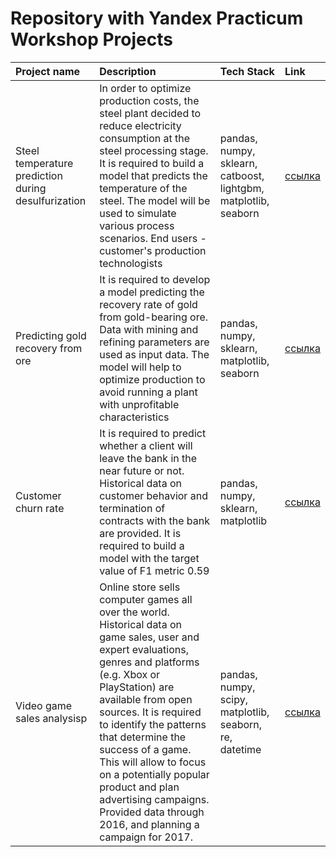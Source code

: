 # Repository with Yandex Practicum Workshop Projects


|Project name|Description|Tech Stack|Link|
|:---------------|:---------------|:-----|:----|
|Steel temperature prediction during desulfurization|In order to optimize production costs, the steel plant decided to reduce electricity consumption at the steel processing stage. It is required to build a model that predicts the temperature of the steel. The model will be used to simulate various process scenarios. End users - customer's production technologists|pandas, numpy, sklearn, catboost, lightgbm, matplotlib, seaborn|[ссылка](https://github.com/SemyonOvchinnikov/yandex_practicum_projects/tree/main/desulfurization_steel_temperature_prediction)|
|Predicting gold recovery from ore|It is required to develop a model predicting the recovery rate of gold from gold-bearing ore. Data with mining and refining parameters are used as input data. The model will help to optimize production to avoid running a plant with unprofitable characteristics|pandas, numpy, sklearn, matplotlib, seaborn|[ссылка](https://github.com/SemyonOvchinnikov/yandex_practicum_projects/tree/main/gold_recovery_prediction)|
|Customer churn rate|It is required to predict whether a client will leave the bank in the near future or not. Historical data on customer behavior and termination of contracts with the bank are provided. It is required to build a model with the target value of F1 metric 0.59|pandas, numpy, sklearn, matplotlib|[ссылка](https://github.com/SemyonOvchinnikov/yandex_practicum_projects/tree/main/churn_rate_prediction)|
|Video game sales analysisр|Online store sells computer games all over the world. Historical data on game sales, user and expert evaluations, genres and platforms (e.g. Xbox or PlayStation) are available from open sources. It is required to identify the patterns that determine the success of a game. This will allow to focus on a potentially popular product and plan advertising campaigns. Provided data through 2016, and planning a campaign for 2017.|pandas, numpy, scipy, matplotlib, seaborn, re, datetime|[ссылка](https://github.com/SemyonOvchinnikov/yandex_practicum_projects/tree/main/videogames_sales_analysis)|



